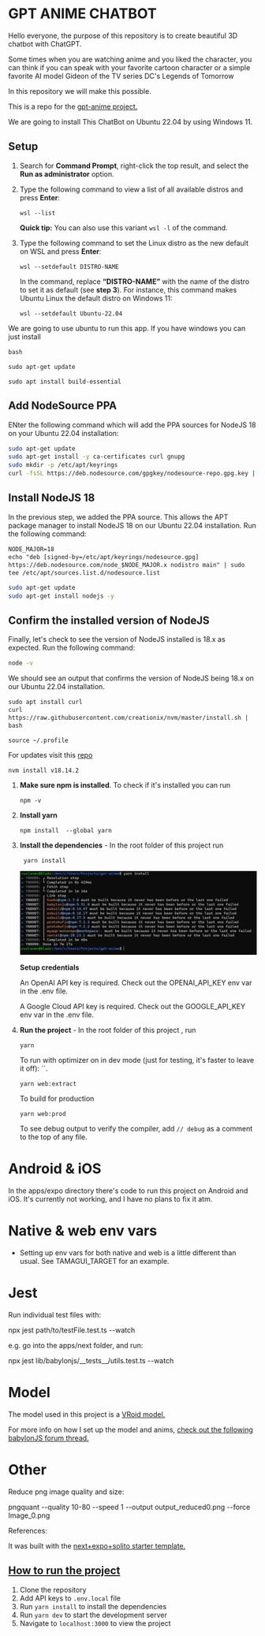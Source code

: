 # GPT ANIME CHATBOT

Hello everyone,  the purpose of this repository is to create  beautiful 3D chatbot with ChatGPT.

Some times when you are watching anime and you liked the character, you can think if you can speak with your favorite cartoon character or a simple favorite  AI model Gideon of  the TV series DC's Legends of Tomorrow

In this repository we will make this possible. 

This is a repo for the [gpt-anime project.](https://www.gpt-anime.com/)

We are going to install This ChatBot on  Ubuntu 22.04  by using  Windows 11.

## Setup

1. Search for **Command Prompt**, right-click the top result, and select the **Run as administrator** option.

2. Type the following command to view a list of all available distros and press **Enter**:

   ```
   wsl --list
   ```

   **Quick tip:** You can also use this variant `wsl -l` of the command.

3. Type the following command to set the Linux distro as the new default on WSL and press **Enter**:

   ```
   wsl --setdefault DISTRO-NAME
   ```

   In the command, replace **“DISTRO-NAME”** with the name of the distro to set it as default (see **step 3**). For instance, this command makes Ubuntu Linux the default distro on Windows 11:

   ```
   wsl --setdefault Ubuntu-22.04
   ```

We are going to use ubuntu to run this app. If you have windows you can just install 

```
bash
```

```
sudo apt-get update
```

```
sudo apt install build-essential
```



## Add NodeSource PPA

ENter the following command which will add the PPA sources for NodeJS 18 on your Ubuntu 22.04 installation:

```bash
sudo apt-get update
sudo apt-get install -y ca-certificates curl gnupg
sudo mkdir -p /etc/apt/keyrings
curl -fsSL https://deb.nodesource.com/gpgkey/nodesource-repo.gpg.key | sudo gpg --dearmor -o /etc/apt/keyrings/nodesource.gpg
```

## Install NodeJS 18

In the previous step, we added the PPA source. This allows the APT package manager to install NodeJS 18 on our Ubuntu 22.04 installation. Run the following command:

```
NODE_MAJOR=18
echo "deb [signed-by=/etc/apt/keyrings/nodesource.gpg] https://deb.nodesource.com/node_$NODE_MAJOR.x nodistro main" | sudo tee /etc/apt/sources.list.d/nodesource.list
```

```bash
sudo apt-get update
sudo apt-get install nodejs -y
```

##  Confirm the installed version of NodeJS

Finally, let's check to see the version of NodeJS installed is 18.x as expected. Run the following command:

```bash
node -v
```

We should see an output that confirms the version of NodeJS being 18.x on our Ubuntu 22.04 installation.



```
sudo apt install curl 
curl https://raw.githubusercontent.com/creationix/nvm/master/install.sh | bash 
```

```
source ~/.profile 
```

For updates visit this [repo](https://github.com/nodesource/distributions)

```
nvm install v18.14.2
```



1. **Make sure npm is installed**. To check if it's installed you can run 

   ```
   npm -v
   ```

   

2. **Install yarn** 

   ```
   npm install  --global yarn
   ```

   

3. **Install the dependencies** - In the root folder of this project  run 

   ```
    yarn install
   ```

   

   ![image-20231015233704729](assets/images/posts/README/image-20231015233704729.png)

   **Setup credentials**

   An OpenAI API key is required. Check out the OPENAI_API_KEY env var in the .env file.

   A Google Cloud API key is required. Check out the GOOGLE_API_KEY env var in the .env file.

4. **Run the project** -  In the root folder of this project , run 

   ```
   yarn
   ```

   To run with optimizer on in dev mode (just for testing, it's faster to leave it off): ``. 

   ```
   yarn web:extract
   ```

   To build for production 

   ```
   yarn web:prod
   ```

   To see debug output to verify the compiler, add `// debug` as a comment to the top of any file.


 

# Android & iOS

In the apps/expo directory there's code to run this project on Android and iOS. It's currently not working, and I have no plans to fix it atm.

# Native & web env vars

- Setting up env vars for both native and web is a little different than usual. See TAMAGUI_TARGET for an example.

# Jest

Run individual test files with:

npx jest path/to/testFile.test.ts --watch

e.g. go into the apps/next folder, and run:

npx jest lib/babylonjs/\_\_tests\_\_/utils.test.ts --watch

# Model

The model used in this project is a [VRoid model.](https://vroid.com/en/studio)

For more info on how I set up the model and anims, [check out the following babylonJS forum thread.](https://forum.babylonjs.com/t/chatgpt-3d-talking-models/39801)

# Other

Reduce png image quality and size:

pngquant --quality 10-80 --speed 1 --output output_reduced0.png --force Image_0.png



References:

It was built with the [next+expo+solito starter template.](https://github.com/tamagui/tamagui/tree/master/starters/next-expo-solito)

## [How to run the project]()

1. Clone the repository
2. Add API keys to `.env.local` file
3. Run `yarn install` to install the dependencies
4. Run `yarn dev` to start the development server
5. Navigate to `localhost:3000` to view the project
